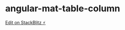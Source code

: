 # angular-mat-table-column

[Edit on StackBlitz ⚡️](https://stackblitz.com/edit/angular-mat-table-column)